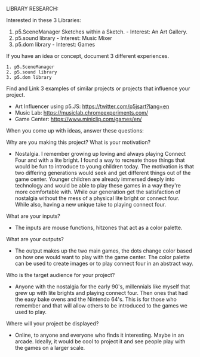LIBRARY RESEARCH:

Interested in these 3 Libraries:

  1. p5.SceneManager Sketches within a Sketch.
            - Interest: An Art Gallery.
  2. p5.sound library
            - Interest: Music Mixer
  3. p5.dom library
            - Interest: Games



  If you have an idea or concept, document 3 different experiences.

    1. p5.SceneManager
    2. p5.sound library
    3. p5.dom library




Find and Link 3 examples of similar projects or projects that influence your project.

  - Art Influencer using p5.JS: https://twitter.com/p5jsart?lang=en
  - Music Lab: https://musiclab.chromeexperiments.com/
  - Game Center: https://www.miniclip.com/games/en/





When you come up with ideas, answer these questions:

Why are you making this project? What is your motivation?
  - Nostalgia. I remember growing up loving and always playing Connect Four and with a lite bright. I found a way to recreate those things that would be fun to introduce to young children today. The motivation is that two differing generations would seek and get different things out of the game center. Younger children are already immersed deeply into technology and would be able to play these games in a way they're more comfortable with. While our generation get the satisfaction of nostalgia without the mess of a physical lite bright or connect four. While also, having a new unique take to playing connect four.

What are your inputs?
  - The inputs are mouse functions, hitzones that act as a color palette.

What are your outputs?
  - The output makes up the two main games, the dots change color based on how one would want to play with the game center. The color palette can be used to create images or to play connect four in an abstract way.

Who is the target audience for your project?
  - Anyone with the nostalgia for the early 90's, millennials like myself that grew up with lite brights and playing connect four. Then ones that had the easy bake ovens and the Nintendo 64's. This is for those who remember and that will allow others to be introduced to the games we used to play.

Where will your project be displayed?
  - Online, to anyone and everyone who finds it interesting. Maybe in an arcade.
  Ideally, it would be cool to project it and see people play with the games on a larger scale.
